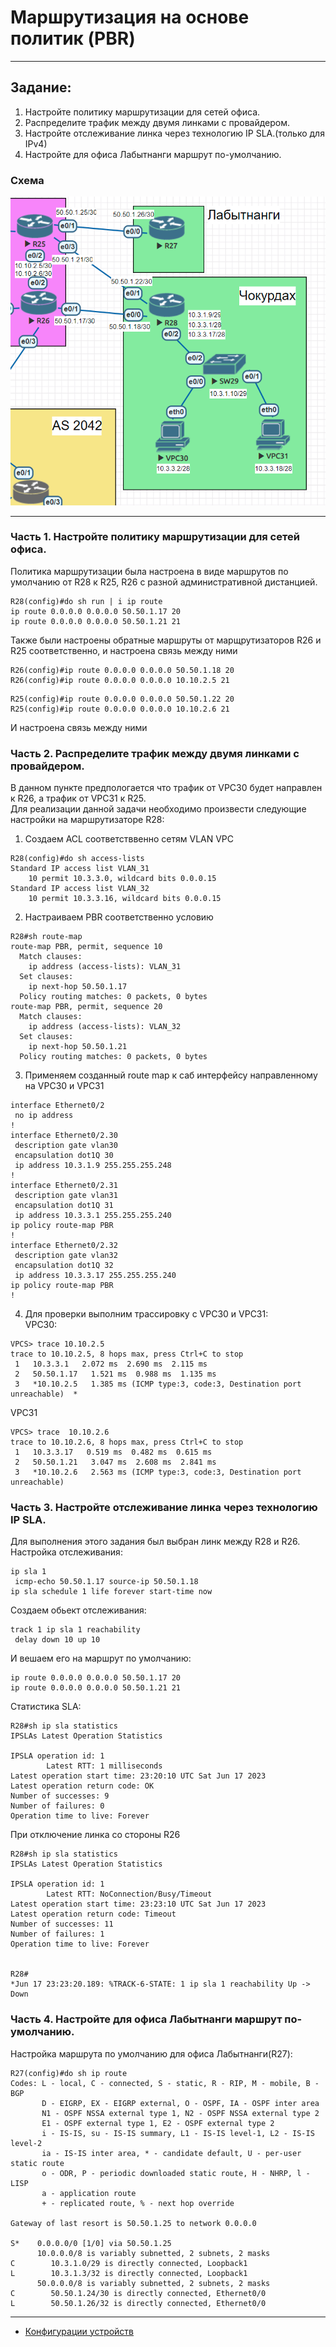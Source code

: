 # Маршрутизация на основе политик (PBR)  
______  
## Задание:  
1. Настройте политику маршрутизации для сетей офиса.  
2. Распределите трафик между двумя линками с провайдером.  
3. Настройте отслеживание линка через технологию IP SLA.(только для IPv4)  
4. Настройте для офиса Лабытнанги маршрут по-умолчанию.  
### Схема  
![scheme](https://github.com/Alnor23/OTUS_NETWORK/blob/main/labs/lab5_pbr/screenshots/scheme.png.png)  
______  
### Часть 1. Настройте политику маршрутизации для сетей офиса.   
Политика маршрутизации была настроена в виде маршрутов по умолчанию от R28 к R25, R26 с разной административной дистанцией.  
```
R28(config)#do sh run | i ip route
ip route 0.0.0.0 0.0.0.0 50.50.1.17 20
ip route 0.0.0.0 0.0.0.0 50.50.1.21 21
```
Также были настроены обратные маршруты от марщрутизаторов R26 и R25 соответственно, и настроена связь между ними
```
R26(config)#ip route 0.0.0.0 0.0.0.0 50.50.1.18 20
R26(config)#ip route 0.0.0.0 0.0.0.0 10.10.2.5 21
```
```
R25(config)#ip route 0.0.0.0 0.0.0.0 50.50.1.22 20
R25(config)#ip route 0.0.0.0 0.0.0.0 10.10.2.6 21
```
И настроена связь между ними
### Часть 2. Распределите трафик между двумя линками с провайдером. 
В данном пункте предпологается что трафик от VPC30 будет направлен к R26, а трафик от VPC31 к R25.  
Для реализации данной задачи необходимо произвести следующие настройки на маршрутизаторе R28:
1. Создаем ACL соответстввенно сетям VLAN VPC
```
R28(config)#do sh access-lists
Standard IP access list VLAN_31
    10 permit 10.3.3.0, wildcard bits 0.0.0.15
Standard IP access list VLAN_32
    10 permit 10.3.3.16, wildcard bits 0.0.0.15
```
2. Настраиваем PBR соответственно условию  
```
R28#sh route-map
route-map PBR, permit, sequence 10
  Match clauses:
    ip address (access-lists): VLAN_31
  Set clauses:
    ip next-hop 50.50.1.17
  Policy routing matches: 0 packets, 0 bytes
route-map PBR, permit, sequence 20
  Match clauses:
    ip address (access-lists): VLAN_32
  Set clauses:
    ip next-hop 50.50.1.21
  Policy routing matches: 0 packets, 0 bytes
```
3. Применяем созданный route map к саб интерфейсу направленному на VPC30 и VPC31  
```
interface Ethernet0/2
 no ip address
!
interface Ethernet0/2.30
 description gate vlan30
 encapsulation dot1Q 30
 ip address 10.3.1.9 255.255.255.248
!
interface Ethernet0/2.31
 description gate vlan31
 encapsulation dot1Q 31
 ip address 10.3.3.1 255.255.255.240
ip policy route-map PBR
!
interface Ethernet0/2.32
 description gate vlan32
 encapsulation dot1Q 32
 ip address 10.3.3.17 255.255.255.240
ip policy route-map PBR
!
```
4. Для проверки выполним трассировку с VPC30 и VPC31:  
VPC30:
```
VPCS> trace 10.10.2.5
trace to 10.10.2.5, 8 hops max, press Ctrl+C to stop
 1   10.3.3.1   2.072 ms  2.690 ms  2.115 ms
 2   50.50.1.17   1.521 ms  0.988 ms  1.135 ms
 3   *10.10.2.5   1.385 ms (ICMP type:3, code:3, Destination port unreachable)  *
```
VPC31
```
VPCS> trace  10.10.2.6
trace to 10.10.2.6, 8 hops max, press Ctrl+C to stop
 1   10.3.3.17   0.519 ms  0.482 ms  0.615 ms
 2   50.50.1.21   3.047 ms  2.608 ms  2.841 ms
 3   *10.10.2.6   2.563 ms (ICMP type:3, code:3, Destination port unreachable)
```
### Часть 3. Настройте отслеживание линка через технологию IP SLA. 
Для выполнения этого задания был выбран линк между R28 и R26.
Настройка отслеживания:
```
ip sla 1
 icmp-echo 50.50.1.17 source-ip 50.50.1.18
ip sla schedule 1 life forever start-time now
```
Создаем обьект отслеживания:
```
track 1 ip sla 1 reachability
 delay down 10 up 10
```
И вешаем его на маршрут по умолчанию:
```
ip route 0.0.0.0 0.0.0.0 50.50.1.17 20
ip route 0.0.0.0 0.0.0.0 50.50.1.21 21
```
Cтатистика SLA:
```
R28#sh ip sla statistics
IPSLAs Latest Operation Statistics

IPSLA operation id: 1
        Latest RTT: 1 milliseconds
Latest operation start time: 23:20:10 UTC Sat Jun 17 2023
Latest operation return code: OK
Number of successes: 9
Number of failures: 0
Operation time to live: Forever
```
При отключение линка со стороны R26 
```
R28#sh ip sla statistics
IPSLAs Latest Operation Statistics

IPSLA operation id: 1
        Latest RTT: NoConnection/Busy/Timeout
Latest operation start time: 23:23:10 UTC Sat Jun 17 2023
Latest operation return code: Timeout
Number of successes: 11
Number of failures: 1
Operation time to live: Forever


R28#
*Jun 17 23:23:20.189: %TRACK-6-STATE: 1 ip sla 1 reachability Up -> Down
```
### Часть 4. Настройте для офиса Лабытнанги маршрут по-умолчанию.
Настройка маршрута по умолчанию для офиса Лабытнанги(R27):
```
R27(config)#do sh ip route
Codes: L - local, C - connected, S - static, R - RIP, M - mobile, B - BGP
       D - EIGRP, EX - EIGRP external, O - OSPF, IA - OSPF inter area
       N1 - OSPF NSSA external type 1, N2 - OSPF NSSA external type 2
       E1 - OSPF external type 1, E2 - OSPF external type 2
       i - IS-IS, su - IS-IS summary, L1 - IS-IS level-1, L2 - IS-IS level-2
       ia - IS-IS inter area, * - candidate default, U - per-user static route
       o - ODR, P - periodic downloaded static route, H - NHRP, l - LISP
       a - application route
       + - replicated route, % - next hop override

Gateway of last resort is 50.50.1.25 to network 0.0.0.0

S*    0.0.0.0/0 [1/0] via 50.50.1.25
      10.0.0.0/8 is variably subnetted, 2 subnets, 2 masks
C        10.3.1.0/29 is directly connected, Loopback1
L        10.3.1.3/32 is directly connected, Loopback1
      50.0.0.0/8 is variably subnetted, 2 subnets, 2 masks
C        50.50.1.24/30 is directly connected, Ethernet0/0
L        50.50.1.26/32 is directly connected, Ethernet0/0
```
_______
  - [Конфигурации устройств](https://github.com/Alnor23/OTUS_NETWORK/tree/main/labs/lab5_pbr/configs)
